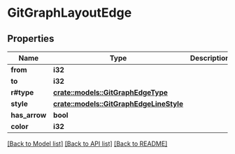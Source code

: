 # GitGraphLayoutEdge

## Properties

Name | Type | Description | Notes
------------ | ------------- | ------------- | -------------
**from** | **i32** |  | 
**to** | **i32** |  | 
**r#type** | [**crate::models::GitGraphEdgeType**](GitGraphEdgeType.md) |  | 
**style** | [**crate::models::GitGraphEdgeLineStyle**](GitGraphEdgeLineStyle.md) |  | 
**has_arrow** | **bool** |  | 
**color** | **i32** |  | 

[[Back to Model list]](../README.md#documentation-for-models) [[Back to API list]](../README.md#documentation-for-api-endpoints) [[Back to README]](../README.md)


